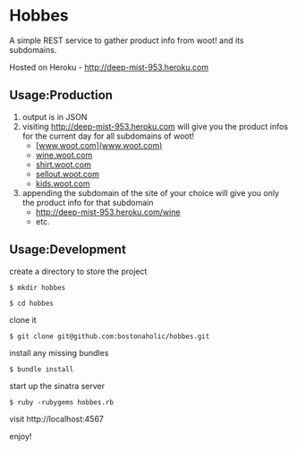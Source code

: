 # Hobbes

A simple REST service to gather product info from woot! and its subdomains.

Hosted on Heroku - http://deep-mist-953.heroku.com

## Usage:Production

1. output is in JSON
2. visiting http://deep-mist-953.heroku.com will give you the product infos for the current day for all subdomains of woot!
   * [www.woot.com](www.woot.com)
   * [wine.woot.com](wine.woot.com)
   * [shirt.woot.com](shirt.woot.com)
   * [sellout.woot.com](sellout.woot.com)
   * [kids.woot.com](kids.woot.com)
3. appending the subdomain of the site of your choice will give you only the product info for that subdomain
   * http://deep-mist-953.heroku.com/wine
   * etc.

## Usage:Development

create a directory to store the project

`$ mkdir hobbes`

`$ cd hobbes`

clone it

`$ git clone git@github.com:bostonaholic/hobbes.git`

install any missing bundles

`$ bundle install`

start up the sinatra server

`$ ruby -rubygems hobbes.rb`

visit http://localhost:4567

enjoy!
